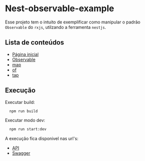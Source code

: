 # Nest-observable-example

Esse projeto tem o intuito de exemplificar como manipular o padrão `Observable` do `rxjs`, utilzando a ferramenta `nestjs`.

## Lista de conteúdos

- [Página inicial](https://vbobell.github.io/nestjs-observable-example)
- [Observable](https://vbobell.github.io/nestjs-observable-example/content/rxjs-observable)
- [map](https://vbobell.github.io/nestjs-observable-example/content/rxjs-map)
- [of](https://vbobell.github.io/nestjs-observable-example/content/rxjs-of)
- [tap](https://vbobell.github.io/nestjs-observable-example/content/rxjs-tap)

## Execução

Executar build:

```bash
  npm run build
```

Executar modo dev:

```bash
  npm run start:dev
```

A execução fica disponivel nas url's:

- [API](http://localhost:3000)
- [Swagger](http://localhost:3000/api/#/)
